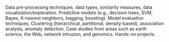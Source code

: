 Data pre-processing techniques, data types, similarity measures, data visualization/exploration. Predictive models (e.g., decision trees, SVM, Bayes, K-nearest neighbors, bagging, boosting). Model evaluation techniques, Clustering (hierarchical, partitional, density-based), association analysis, anomaly detection. Case studies from areas such as earth science, the Web, network intrusion, and genomics. Hands-on projects.

